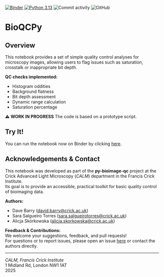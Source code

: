 [![Binder](https://mybinder.org/badge_logo.svg)](https://mybinder.org/v2/gh/FrancisCrickInstitute/py-bioimage-qc/main?urlpath=%2Fdoc%2Ftree%2Fimage_qc_prototype_notebook.ipynb) [![Python 3.13](https://img.shields.io/badge/python-3.13-blue.svg)](https://www.python.org/downloads/release/python-3130/) ![Commit activity](https://img.shields.io/github/commit-activity/y/FrancisCrickInstitute/py-bioimage-qc?style=plastic) ![GitHub](https://img.shields.io/github/license/FrancisCrickInstitute/py-bioimage-qc?color=green&style=plastic)

# BioQCPy

## Overview

This notebook provides a set of simple quality control analyses for microscopy images, allowing users to flag issues such as saturation, crosstalk or inappropriate bit depth.

**QC checks implemented:**
- Histogram oddities
- Background flatness
- Bit depth assessment
- Dynamic range calculation
- Saturation percentage

⚠️ **WORK IN PROGRESS** The code is based on a prototype script.

## Try It!

You can run the notebook now on Binder by clicking [here](https://mybinder.org/v2/gh/FrancisCrickInstitute/py-bioimage-qc/main?urlpath=%2Fdoc%2Ftree%2Fimage_qc_prototype_notebook.ipynb).

## Acknowledgements & Contact

This notebook was developed as part of the **py-bioimage-qc** project at the Crick Advanced Light Microscopy (_CALM_) department in the Francis Crick Institute.  
Its goal is to provide an accessible, practical toolkit for basic quality control of bioimaging data.

**Authors:**  
- Dave Barry (david.barry@crick.ac.uk) 
- Sara Salgueiro Torres (sara.salgueirotorres@crick.ac.uk)
- Alicja Skórkowska (alicja.skorkowska@crick.ac.uk)  

**Feedback & Contributions:**  
We welcome your suggestions, feedback, and pull requests!  
For questions or to report issues, please open an issue [here](https://github.com/FrancisCrickInstitute/py-bioimage-qc/issues) or contact the authors directly.

---
*CALM, Francis Crick Institute <br>*
1 Midland Rd, London NW1 1AT <br>
2025

